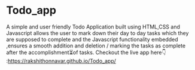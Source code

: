 # Todo_app

A simple and user friendly Todo Application built using HTML,CSS and Javascript allows the user to mark down their day to day tasks  which they are supposed to complete and the Javascript functionality embedded ,ensures a smooth addition and deletion / marking the tasks as complete after the accomplishment⏳️of tasks.
Checkout the live app here👇
:https://rakshithonnavar.github.io/Todo_app/
